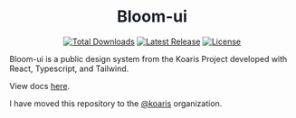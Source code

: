 <h1 align="center" style="text-decoration: none; border-bottom: none;">
  <a href="https://guilhermesalviano.github.io/bloom-ui" target="_blank" style="text-decoration: none; color: #1C2126;  ">
    Bloom-ui
  </a>
</h1>

<p align="center">
    <a href="https://www.npmjs.com/package/@koaris/bloom-ui"><img src="https://img.shields.io/npm/dt/@koaris/bloom-ui.svg" alt="Total Downloads"></a>
    <a href="https://github.com/guilhermesalviano/bloom-ui/releases"><img src="https://img.shields.io/npm/v/@koaris/bloom-ui.svg" alt="Latest Release"></a>
    <a href="https://github.com/guilhermesalviano/bloom-ui/blob/main/packages/bloom/LICENSE"><img src="https://img.shields.io/npm/l/@koaris/bloom-ui.svg" alt="License"></a>
</p>

Bloom-ui is a public design system from the Koaris Project developed with React, Typescript, and Tailwind.

View docs [here](https://guilhermesalviano.github.io/bloom-ui).

I have moved this repository to the [@koaris](https://github.com/koaris/bloom-ui) organization.
